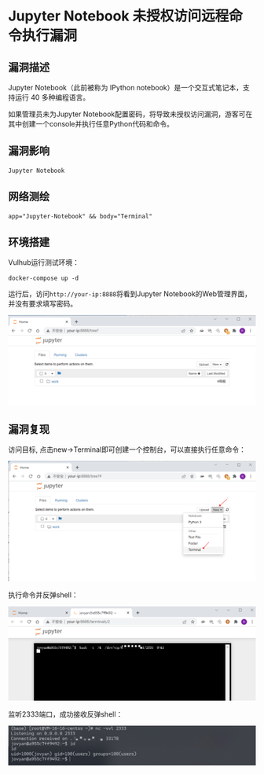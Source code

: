 # Jupyter Notebook 未授权访问远程命令执行漏洞

## 漏洞描述

Jupyter Notebook（此前被称为 IPython notebook）是一个交互式笔记本，支持运行 40 多种编程语言。

如果管理员未为Jupyter Notebook配置密码，将导致未授权访问漏洞，游客可在其中创建一个console并执行任意Python代码和命令。

## 漏洞影响

```
Jupyter Notebook
```

## 网络测绘

```
app="Jupyter-Notebook" && body="Terminal"
```

## 环境搭建

Vulhub运行测试环境：

```
docker-compose up -d
```

运行后，访问`http://your-ip:8888`将看到Jupyter Notebook的Web管理界面，并没有要求填写密码。

![image-20220224195831711](images/202202241958784.png)

## 漏洞复现

访问目标, 点击new→Terminal即可创建一个控制台，可以直接执行任意命令：

![image-20220224195857801](images/202202241958870.png)

执行命令并反弹shell：

![image-20220224200055046](images/202202242000102.png)

监听2333端口，成功接收反弹shell：

![image-20220224200143472](images/202202242001536.png)
